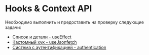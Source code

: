 # Hooks & Context API
Необходимо выполнить и предоставить на проверку следующие задачи:

- [Список и детали - useEffect](./use-effect/README.md)
- [Кастомный хук - useJsonfetch](./use-json-fetch/README.md)
- [Система с аутентификацией - authentication](./authentication/README.md)